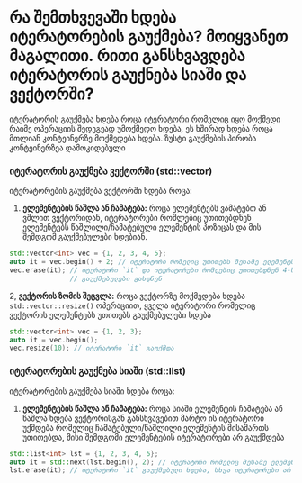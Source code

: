 # რა შემთხვევაში ხდება იტერატორების გაუქმება? მოიყვანეთ მაგალითი. რითი განსხვავდება იტერატორის გაუქნება სიაში და ვექტორში?

იტერატორის გაუქმება ხდება როცა იტერატორი რომელიც იყო მოქმედი რაიმე ოპერაციის
შედეგეად უმოქმედო ხდება, ეს ხშირად ხდება როცა მთლიან კონტეინერზე მოქმედება 
ხდება. ზუსტი გაუქმების პირობა კონტეინერზეა დამოკიდებული


### იტერატორის გაუქმება ვექტორში (std::vector)

იტერატორების გაუქმება ვექტორში ხდება როცა:

1. **ელემენტების წაშლა ან ჩამატება:** როცა ელემენტებს ვამატებთ ან ვშლით
ვექტორიდან, იტერატორები რომლებიც უთითებდნენ ელემენტებს წაშლილი/ჩამატებული
ელემენტის პოზიცას და მის შემდგომ გაუქმებულები ხდებიან.

```cpp
std::vector<int> vec = {1, 2, 3, 4, 5};
auto it = vec.begin() + 2; // იტერატორი რომელიც უთითებს მესამე ელემენტს
vec.erase(it); // იტერატორი `it` და იტერატორები რომლებიც უთითებდნენ 4-ს და 5-ს
               // გაუქმებულები გახდნენ
```

2, **ვექტორის ზომის შეცვლა:** როცა ვექტორზე მოქმედება ხდება 
`std::vector::resize()` ოპერაციით, ყველა იტერატორი რომელიც ვექტორის ელემენტებს
უთითებს გაუქმებულები ხდება

```cpp
std::vector<int> vec = {1, 2, 3};
auto it = vec.begin();
vec.resize(10); // იტერატორი `it` გაუქმდა
```

### იტერატორების გაუქმება სიაში (std::list)

იტერატორების გაუქმება სიაში ხდება როცა:

1. **ელემენტების წაშლა ან ჩამატება:** როცა სიაში ელემენტის ჩამატება ან წაშლა
ხდება ვექტორისგან განსხვავებით მარტო ის იტერატორი უქმდება რომელიც 
ჩამატებული/წაშლილი ელემენტის მისამართს უთითებდა, მისი შემდგომი ელემენტების
იტერატორები არ გაუქმდება

```cpp
std::list<int> lst = {1, 2, 3, 4, 5};
auto it = std::next(lst.begin(), 2); // იტერატორი რომელიც მესამე ელემენტს უთითებს
lst.erase(it); // იტერატორი `it` გაუქმებული ხდება, სხვა იტერატორები არ იცვლება
```
